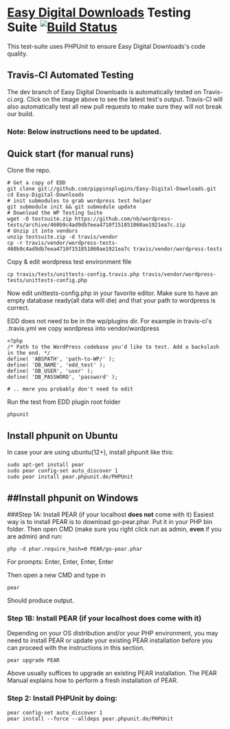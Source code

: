 [Easy Digital Downloads](http://www.easydigitaldownloads.com) Testing Suite [![Build Status](https://secure.travis-ci.org/pippinsplugins/Easy-Digital-Downloads.png?branch=master)](http://travis-ci.org/pippinsplugins/Easy-Digital-Downloads)
=================

This test-suite uses PHPUnit to ensure Easy Digital Downloads's code quality.

Travis-CI Automated Testing
-----------

The dev branch of Easy Digital Downloads is automatically tested on Travis-ci.org. 
Click on the image above to see the latest test's output.
Travis-CI will also automatically test all new pull requests to make sure they will not break our build.

### Note: Below instructions need to be updated. 


Quick start (for manual runs)
-----------------------------

Clone the repo.

	# Get a copy of EDD
    git clone git://github.com/pippinsplugins/Easy-Digital-Downloads.git
    cd Easy-Digital-Downloads
    # init submodules to grab wordpress test helper
    git submodule init && git submodule update
    # Download the WP Testing Suite
	wget -O testsuite.zip https://github.com/nb/wordpress-tests/archive/460b9c4ad9db7eea4710f151851060ae1921ea7c.zip
    # Unzip it into vendors
	unzip testsuite.zip -d travis/vendor
    cp -r travis/vendor/wordpress-tests-460b9c4ad9db7eea4710f151851060ae1921ea7c travis/vendor/wordpress-tests

Copy & edit wordpress test environment file

    cp travis/tests/unittests-config.travis.php travis/vendor/wordpress-tests/unittests-config.php

Now edit unittests-config.php in your favorite editor. Make sure to have an empty database ready(all data will die) and
that your path to wordpress is correct.

EDD does not need to be in the wp/plugins dir. For example in travis-ci's .travis.yml we copy wordpress into vendor/wordpress

    <?php
    /* Path to the WordPress codebase you'd like to test. Add a backslash in the end. */
    define( 'ABSPATH', 'path-to-WP/' );
    define( 'DB_NAME', 'edd_test' );
    define( 'DB_USER', 'user' );
    define( 'DB_PASSWORD', 'password' );

    # .. more you probably don't need to edit


Run the test from EDD plugin root folder

    phpunit


Install phpunit on Ubuntu
-------------------------

In case your are using ubuntu(12+), install phpunit like this:

    sudo apt-get install pear
    sudo pear config-set auto_discover 1
    sudo pear install pear.phpunit.de/PHPUnit
	
##Install phpunit on Windows
--------------------------
###Step 1A: Install PEAR (if your localhost **does not** come with it)
Easiest way is to install PEAR is to download go-pear.phar.
Put it in your PHP bin folder.
Then open CMD (make sure you right click run as admin, **even** if you are admin) and run:

	php -d phar.require_hash=0 PEAR/go-pear.phar

For prompts:
Enter, Enter, Enter, Enter

Then open a new CMD and type in

	pear

Should produce output.

### Step 1B: Install PEAR (if your localhost **does** come with it)
Depending on your OS distribution and/or your PHP environment, you may need to install 
PEAR or update your existing PEAR installation before you can proceed with the instructions
in this section.

	pear upgrade PEAR

Above usually suffices to upgrade an existing PEAR installation. 
The PEAR Manual explains how to perform a fresh installation of PEAR.

### Step 2: Install PHPUnit by doing:

	pear config-set auto_discover 1
	pear install --force --alldeps pear.phpunit.de/PHPUnit